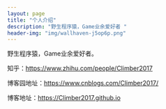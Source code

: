 ```yaml
---
layout: page
title: "个人介绍"
description: "野生程序猿，Game业余爱好者 " 
header-img: "img/wallhaven-j5op6p.png"
---
```


野生程序猿，Game业余爱好者。

知乎：https://www.zhihu.com/people/Climber2017

博客园地址：https://www.cnblogs.com/Climber2017/

博客地址：https://Climber2017.github.io





